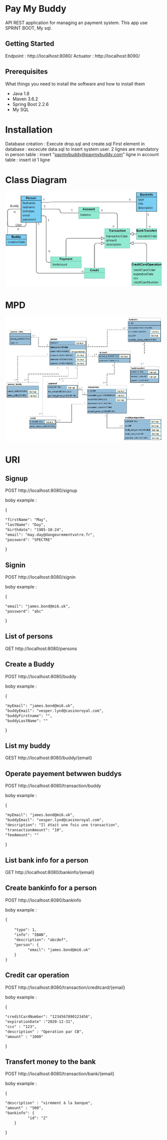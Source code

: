 # Pay My Buddy
API REST application for managing an payment system. 
This app use SPRINT BOOT, My sql.

## Getting Started

Endpoint : http://localhost:8080/
Actuator : http://localhost:8090/

## Prerequisites

What things you need to install the software and how to install them

- Java 1.8
- Maven 3.6.2
- Spring Boot 2.2.6
- My SQL

# Installation
Database création : Execute drop.sql and create.sql
First element in database : excecute data.sql to insert system user. 2 lignes are mandatory 
    in person table : insert "paymybuddy@paymybuddy.com" ligne
    in account table : insert id 1 ligne

# Class Diagram
![ScreenShot](D-ClassV5.4.jpg)

# MPD
![ScreenShot](paymybuddy1.0.png)

# URI
## Signup

POST http://localhost:8080/signup

boby example :

{

    "firstName": "May",
    "lastName": "Day",
    "birthdate": "1985-10-24",
    "email": "may.day@dangeurementvotre.fr",
    "password": "SPECTRE"
    
}

## Signin

POST http://localhost:8080/signin

boby example :

{

    "email": "james.bond@mi6.uk",
    "password": "abc"
    
}

## List of persons

GET http://localhost:8080/persons

## Create a Buddy

POST http://localhost:8080/buddy

boby example :

{

    "myEmail": "james.bond@mi6.uk",
    "buddyEmail": "vesper.lynd@casinoroyal.com",
    "buddyFirstname": "",
    "buddyLastName": ""
    
}

## List my buddy

GEST http://localhost:8080/buddy/{email}


## Operate payement betwwen buddys

POST http://localhost:8080/transaction/buddy

boby example :

{

    "myEmail": "james.bond@mi6.uk",
    "buddyEmail": "vesper.lynd@casinoroyal.com",
    "description": "Il était une fois une transaction",
    "transactionAmount": "10",
    "feeAmount": ""
}

## List bank info for a person

GET http://localhost:8080/bankinfo/{email}

## Create bankinfo for a person

POST http://localhost:8080/bankinfo

boby example :

    {
  
        "type": 1,
        "info": "IBAN",
        "description": "abcdef",
        "person": {
              "email": "james.bond@mi6.uk"
        }
    }
    
## Credit car operation

POST http://localhost:8080/transaction/creditcard/{email}

boby example :

{

	"creditCardNumber": "1234567890123456",
	"expirationDate" :"2020-12-31",
	"ccv" : "123",
	"description" : "Operation par CB",
	"amount" : "1000"
	
}

## Transfert money to the bank

POST http://localhost:8080/transaction/bank/{email}

boby example :

{

	"description" : "virement à la banque",
	"amount" : "500",
    "bankinfo": {
              "id": "2"
        }
        
}
